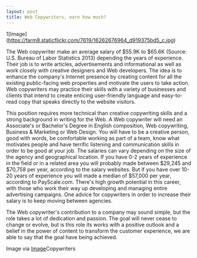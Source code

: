 ```yaml
---
layout: post
title: Web Copywriters, earn how much?
---
```


1[Image] (https://farm8.staticflickr.com/7619/16262676964_d919375bd5_c.jpg)


The Web copywriter make an average salary of $55.9K to $65.6K (Source: U.S. Bureau of Labor Statistics 2013) depending the years of experience. Their job is to write articles, advertisements and informational as well as work closely with creative designers and Web developers. The idea is to enhance the company's Internet presence by creating content for all the existing public-facing web properties and motivate the users to take action. Web copywriters may practice their skills with a variety of businesses and clients that intend to create enticing user-friendly language and easy-to-read copy that speaks directly to the website visitors.

This position requires more technical than creative copywriting skills and a strong background in writing for the Web. A Web copywriter will need an Associate's or Bachelor's Degree in English composition, Web copywriting, Business & Marketing or Web Design. You will have to be a creative person, good with words, be comfortable working as part of a team, know what motivates people and have terrific listening and communication skills in order to be good at your job. The salaries can vary depending on the size of the agency and geographical location. If you have 0-2 years of experience in the field or in a related area you will probably made between $29,245 and $70,758 per year, according to the salary websites. But if you have over 10-20 years of experience  you will made a median of $57,000 per year, according to PayScale.com. There's high growth potential in this career, with those who work their way up developing and managing entire advertising campaigns. One advice for copywriters in order to increase their salary is to keep moving between agencies.

The Web copywriter's contribution to a company may sound simple, but the role takes a lot of dedication and passion. The goal will never cease to change or evolve, but is this role its works with a positive outlook  and a belief in the power of content to transform the customer experience, we are able to say that the goal have being achieved.

 
Image via [Image](http://www.sozocopywriting.com/wp-content/uploads/2012/03/copywriter-typing-documents.jpg)Copywriters
